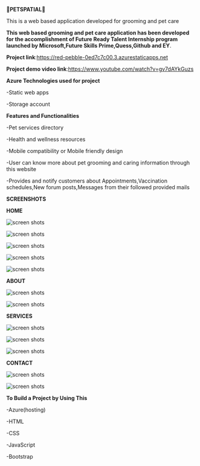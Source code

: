 **🐶PETSPATIAL🐶**


This is a web based application developed for grooming and pet care

**This web based grooming and pet care application has been developed for the accomplishment of Future Ready Talent Internship program launched by Microsoft,Future Skills Prime,Quess,Github and EY**.

**Project link**:https://red-pebble-0ed7c7c00.3.azurestaticapps.net

**Project demo video link**:https://www.youtube.com/watch?v=gv7dAYkGuzs

**Azure Technologies used for project**

-Static web apps

-Storage account

**Features and Functionalities**

-Pet services directory

-Health and wellness resources

-Mobile compatibility or Mobile friendly design

-User can know more about pet grooming and caring information through this website 

-Provides and notify customers about Appointments,Vaccination schedules,New forum posts,Messages from their followed provided mails

**SCREENSHOTS**

**HOME**

![screen shots](https://github.com/20a31a0579/project21/assets/110026595/67dc9c6f-0b30-4179-af6c-69e5c5ced9db)

![screen shots](https://github.com/20a31a0579/project21/assets/110026595/31d89159-2978-4f1b-8078-7f143f13bd57)

![screen shots](https://github.com/20a31a0579/project21/assets/110026595/48c6268a-6d7e-4f9b-bf9a-9ae2019d0a25)

![screen shots](https://github.com/20a31a0579/project21/assets/110026595/a13f85a1-dbb5-4f73-8bf9-ae4140ee3130)

![screen shots](https://github.com/20a31a0579/project21/assets/110026595/21917810-cb0f-4a9b-b842-bb8f2171a794)

**ABOUT**

![screen shots](https://github.com/20a31a0579/project21/assets/110026595/7b62642e-db8c-429d-acdc-2af3d0abf2be)

![screen shots](https://github.com/20a31a0579/project21/assets/110026595/210decdb-51f5-4d1f-ad4c-003d4193bc6b)

**SERVICES**

![screen shots](https://github.com/20a31a0579/project21/assets/110026595/4fca96c8-63d8-4828-9d92-6718dec39e48)

![screen shots](https://github.com/20a31a0579/project21/assets/110026595/791ba8f0-3f25-451f-aaeb-94c90d345699)

![screen shots](https://github.com/20a31a0579/project21/assets/110026595/e0748f54-7c8d-4ab3-8410-2b59f9d44b40)

**CONTACT**

![screen shots](https://github.com/20a31a0579/project21/assets/110026595/e3702893-48c4-45f1-b960-a018fb202c84)

![screen shots](https://github.com/20a31a0579/project21/assets/110026595/fa704597-0029-42f5-b175-ed8efb9e40c8)

**To Build a Project by Using This**

-Azure(hosting)

-HTML

-CSS

-JavaScript

-Bootstrap
